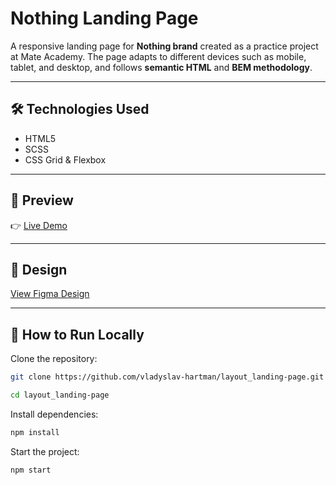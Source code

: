 # Nothing Landing Page

A responsive landing page for **Nothing brand** created as a practice project at Mate Academy.
The page adapts to different devices such as mobile, tablet, and desktop, and follows **semantic HTML** and **BEM methodology**.

---

## 🛠 Technologies Used
- HTML5
- SCSS
- CSS Grid & Flexbox

---

## 🔗 Preview
👉 [Live Demo](https://webqarbon.github.io/layout_landing-page/)

---

## 🎨 Design
[View Figma Design](https://www.figma.com/design/DtkQmQ797hk0nI4KfMi2Uq/BOSE-New-Version?node-id=6802-139&p=f&t=x3LPzPySwKWvkpH7-0)

---

## 🚀 How to Run Locally

Clone the repository:
```bash
git clone https://github.com/vladyslav-hartman/layout_landing-page.git
```
```bash
cd layout_landing-page
```
Install dependencies:
```bash
npm install
```
Start the project:
```bash
npm start
```
